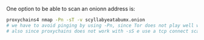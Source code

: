 
One option to be able to scan an onionn address is:
```sh
proxychains4 nmap -Pn -sT -v scyllabyeatabumx.onion
# we have to avoid pinging by using -Pn, since Tor does not play well with Tor
# also since proxychains does not work with -sS e use a tcp connect scan with -sT
```

